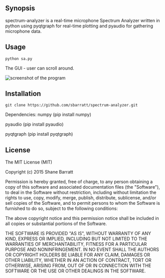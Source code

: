 ## Synopsis

spectrum-analyzer is a real-time microphone Spectrum Analyzer written in python using pyqtgraph for real-time plotting and pyaudio for gathering microphone data.

## Usage

```{r, engine='bash', count_lines}
python sa.py
```

The GUI - user can scroll around.

 ![screenshot of the program](https://github.com/sbarratt/spectrum-analyzer/raw/master/demo.png "Screenshot of the Program")

## Installation

```{r, engine='bash', count_lines}
git clone https://github.com/sbarratt/spectrum-analyzer.git
```

Dependencies:
numpy (pip install numpy)

pyaudio (pip install pyaudio)

pyqtgraph (pip install pyqtgraph)

## License

The MIT License (MIT)

Copyright (c) 2015 Shane Barratt

Permission is hereby granted, free of charge, to any person obtaining a copy
of this software and associated documentation files (the "Software"), to deal
in the Software without restriction, including without limitation the rights
to use, copy, modify, merge, publish, distribute, sublicense, and/or sell
copies of the Software, and to permit persons to whom the Software is
furnished to do so, subject to the following conditions:

The above copyright notice and this permission notice shall be included in
all copies or substantial portions of the Software.

THE SOFTWARE IS PROVIDED "AS IS", WITHOUT WARRANTY OF ANY KIND, EXPRESS OR
IMPLIED, INCLUDING BUT NOT LIMITED TO THE WARRANTIES OF MERCHANTABILITY,
FITNESS FOR A PARTICULAR PURPOSE AND NONINFRINGEMENT. IN NO EVENT SHALL THE
AUTHORS OR COPYRIGHT HOLDERS BE LIABLE FOR ANY CLAIM, DAMAGES OR OTHER
LIABILITY, WHETHER IN AN ACTION OF CONTRACT, TORT OR OTHERWISE, ARISING FROM,
OUT OF OR IN CONNECTION WITH THE SOFTWARE OR THE USE OR OTHER DEALINGS IN
THE SOFTWARE.
